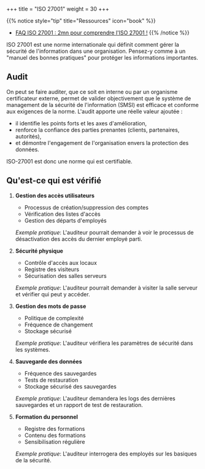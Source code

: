+++
title = "ISO 27001"
weight = 30
+++

{{% notice style="tip" title="Ressources" icon="book" %}}
- [FAQ ISO 27001 : 2mn pour comprendre l'ISO 27001 !](https://youtu.be/6s__QNB8upk)
{{% /notice %}}

ISO 27001 est une norme internationale qui définit comment gérer la sécurité de l'information dans une organisation. Pensez-y comme à un "manuel des bonnes pratiques" pour protéger les informations importantes.

## Audit
On peut se faire auditer, que ce soit en interne ou par un organisme certificateur externe, permet de valider objectivement que le système de management de la sécurité de l'information (SMSI) est efficace et conforme aux exigences de la norme. 
L'audit apporte une réelle valeur ajoutée : 
- il identifie les points forts et les axes d'amélioration, 
- renforce la confiance des parties prenantes (clients, partenaires, autorités), 
- et démontre l'engagement de l'organisation envers la protection des données. 

ISO-27001 est donc une norme qui est certifiable.

## Qu'est-ce qui est vérifié
1. **Gestion des accès utilisateurs**  
    - Processus de création/suppression des comptes  
    - Vérification des listes d'accès  
    - Gestion des départs d'employés  

    *Exemple pratique*: L'auditeur pourrait demander à voir le processus de désactivation des accès du dernier employé parti.  

2. **Sécurité physique**  
    - Contrôle d'accès aux locaux  
    - Registre des visiteurs  
    - Sécurisation des salles serveurs  

    *Exemple pratique*: L'auditeur pourrait demander à visiter la salle serveur et vérifier qui peut y accéder.  

3. **Gestion des mots de passe**  
    - Politique de complexité  
    - Fréquence de changement  
    - Stockage sécurisé  

    *Exemple pratique*: L'auditeur vérifiera les paramètres de sécurité dans les systèmes.  

4. **Sauvegarde des données**  
    - Fréquence des sauvegardes  
    - Tests de restauration  
    - Stockage sécurisé des sauvegardes  

    *Exemple pratique*: L'auditeur demandera les logs des dernières sauvegardes et un rapport de test de restauration.  

5. **Formation du personnel**  
    - Registre des formations  
    - Contenu des formations  
    - Sensibilisation régulière  

    *Exemple pratique*: L'auditeur interrogera des employés sur les basiques de la sécurité.  

